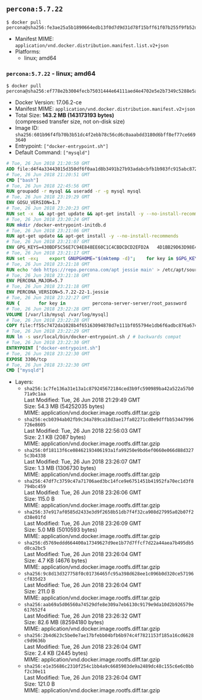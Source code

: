 ## `percona:5.7.22`

```console
$ docker pull percona@sha256:fe3ae25a5b1890664edb13f0d7d9d31d78f15bff61f07b255f9fb52df09e0483
```

-	Manifest MIME: `application/vnd.docker.distribution.manifest.list.v2+json`
-	Platforms:
	-	linux; amd64

### `percona:5.7.22` - linux; amd64

```console
$ docker pull percona@sha256:ef778e2b3004fecb75031444e64111aed4e4702e5e2b7349c5288e5a3ee77cf1
```

-	Docker Version: 17.06.2-ce
-	Manifest MIME: `application/vnd.docker.distribution.manifest.v2+json`
-	Total Size: **143.2 MB (143173193 bytes)**  
	(compressed transfer size, not on-disk size)
-	Image ID: `sha256:601b96f4fb70b3b51dc4f2ebb78c56cd6c0aaabdd3180d6bff8ef77ce6693640`
-	Entrypoint: `["docker-entrypoint.sh"]`
-	Default Command: `["mysqld"]`

```dockerfile
# Tue, 26 Jun 2018 21:20:50 GMT
ADD file:d4f4a33443015d350df6f0aa1d8b3491b27b93adabcbfb1b983fc915abc8723b in / 
# Tue, 26 Jun 2018 21:20:51 GMT
CMD ["bash"]
# Tue, 26 Jun 2018 22:45:56 GMT
RUN groupadd -r mysql && useradd -r -g mysql mysql
# Tue, 26 Jun 2018 23:19:29 GMT
ENV GOSU_VERSION=1.7
# Tue, 26 Jun 2018 23:20:23 GMT
RUN set -x 	&& apt-get update && apt-get install -y --no-install-recommends ca-certificates wget && rm -rf /var/lib/apt/lists/* 	&& wget -O /usr/local/bin/gosu "https://github.com/tianon/gosu/releases/download/$GOSU_VERSION/gosu-$(dpkg --print-architecture)" 	&& wget -O /usr/local/bin/gosu.asc "https://github.com/tianon/gosu/releases/download/$GOSU_VERSION/gosu-$(dpkg --print-architecture).asc" 	&& export GNUPGHOME="$(mktemp -d)" 	&& gpg --keyserver ha.pool.sks-keyservers.net --recv-keys B42F6819007F00F88E364FD4036A9C25BF357DD4 	&& gpg --batch --verify /usr/local/bin/gosu.asc /usr/local/bin/gosu 	&& rm -r "$GNUPGHOME" /usr/local/bin/gosu.asc 	&& chmod +x /usr/local/bin/gosu 	&& gosu nobody true 	&& apt-get purge -y --auto-remove ca-certificates wget
# Tue, 26 Jun 2018 23:20:24 GMT
RUN mkdir /docker-entrypoint-initdb.d
# Tue, 26 Jun 2018 23:21:06 GMT
RUN apt-get update && apt-get install -y --no-install-recommends 		apt-transport-https ca-certificates 		pwgen 	&& rm -rf /var/lib/apt/lists/*
# Tue, 26 Jun 2018 23:21:07 GMT
ENV GPG_KEYS=430BDF5C56E7C94E848EE60C1C4CBDCDCD2EFD2A 	4D1BB29D63D98E422B2113B19334A25F8507EFA5
# Tue, 26 Jun 2018 23:21:17 GMT
RUN set -ex; 	export GNUPGHOME="$(mktemp -d)"; 	for key in $GPG_KEYS; do 		gpg --keyserver ha.pool.sks-keyservers.net --recv-keys "$key"; 	done; 	gpg --export $GPG_KEYS > /etc/apt/trusted.gpg.d/percona.gpg; 	rm -r "$GNUPGHOME"; 	apt-key list
# Tue, 26 Jun 2018 23:21:18 GMT
RUN echo 'deb https://repo.percona.com/apt jessie main' > /etc/apt/sources.list.d/percona.list
# Tue, 26 Jun 2018 23:21:18 GMT
ENV PERCONA_MAJOR=5.7
# Tue, 26 Jun 2018 23:21:18 GMT
ENV PERCONA_VERSION=5.7.22-22-1.jessie
# Tue, 26 Jun 2018 23:22:27 GMT
RUN { 		for key in 			percona-server-server/root_password 			percona-server-server/root_password_again 			"percona-server-server-$PERCONA_MAJOR/root-pass" 			"percona-server-server-$PERCONA_MAJOR/re-root-pass" 		; do 			echo "percona-server-server-$PERCONA_MAJOR" "$key" password 'unused'; 		done; 	} | debconf-set-selections 	&& apt-get update 	&& apt-get install -y 		percona-server-server-$PERCONA_MAJOR=$PERCONA_VERSION 	&& rm -rf /var/lib/apt/lists/* 	&& sed -ri 's/^user\s/#&/' /etc/mysql/my.cnf 	&& rm -rf /var/lib/mysql && mkdir -p /var/lib/mysql /var/run/mysqld 	&& chown -R mysql:mysql /var/lib/mysql /var/run/mysqld 	&& chmod 777 /var/run/mysqld 	&& find /etc/mysql/ -name '*.cnf' -print0 		| xargs -0 grep -lZE '^(bind-address|log)' 		| xargs -rt -0 sed -Ei 's/^(bind-address|log)/#&/' 	&& echo '[mysqld]\nskip-host-cache\nskip-name-resolve' > /etc/mysql/conf.d/docker.cnf
# Tue, 26 Jun 2018 23:22:28 GMT
VOLUME [/var/lib/mysql /var/log/mysql]
# Tue, 26 Jun 2018 23:22:28 GMT
COPY file:ff55c7472da1028b4f65163094878d7e111bf055794e1db6f6adbc876a67481b in /usr/local/bin/ 
# Tue, 26 Jun 2018 23:22:29 GMT
RUN ln -s usr/local/bin/docker-entrypoint.sh / # backwards compat
# Tue, 26 Jun 2018 23:22:30 GMT
ENTRYPOINT ["docker-entrypoint.sh"]
# Tue, 26 Jun 2018 23:22:30 GMT
EXPOSE 3306/tcp
# Tue, 26 Jun 2018 23:22:30 GMT
CMD ["mysqld"]
```

-	Layers:
	-	`sha256:1c7fe136a31e13a1c879245672184ced3b9fc590989ba42a522a57b071a9c1aa`  
		Last Modified: Tue, 26 Jun 2018 21:29:49 GMT  
		Size: 54.3 MB (54252035 bytes)  
		MIME: application/vnd.docker.image.rootfs.diff.tar.gzip
	-	`sha256:ecb0394ab02fb9c34a789ca18d3ae17fa02271cd0e9dffbb53447996726e8605`  
		Last Modified: Tue, 26 Jun 2018 22:56:03 GMT  
		Size: 2.1 KB (2087 bytes)  
		MIME: application/vnd.docker.image.rootfs.diff.tar.gzip
	-	`sha256:0f18113f6ce08462193406193a1fa99250e9bd6ef0660e066d88d3275c3b4338`  
		Last Modified: Tue, 26 Jun 2018 23:26:07 GMT  
		Size: 1.3 MB (1306730 bytes)  
		MIME: application/vnd.docker.image.rootfs.diff.tar.gzip
	-	`sha256:47df7c3759c47a71706aed3bc14fce9e6751451b41952fa70ec1d3f8794bc459`  
		Last Modified: Tue, 26 Jun 2018 23:26:06 GMT  
		Size: 115.0 B  
		MIME: application/vnd.docker.image.rootfs.diff.tar.gzip
	-	`sha256:37e917af0585d2433e3d9f2658b51db7f4f32ca908d27995a02b07f2d38e01fd`  
		Last Modified: Tue, 26 Jun 2018 23:26:09 GMT  
		Size: 5.0 MB (5010593 bytes)  
		MIME: application/vnd.docker.image.rootfs.diff.tar.gzip
	-	`sha256:d5769eddd664400a17349627d9ee1b77d7ffcf7d22a44aea7b495db5d8ca2bc5`  
		Last Modified: Tue, 26 Jun 2018 23:26:04 GMT  
		Size: 4.7 KB (4676 bytes)  
		MIME: application/vnd.docker.image.rootfs.diff.tar.gzip
	-	`sha256:9c8d13d327758f0c01736465fc95a398d628ee1c096b0d320ce57196cf835d23`  
		Last Modified: Tue, 26 Jun 2018 23:26:04 GMT  
		Size: 211.0 B  
		MIME: application/vnd.docker.image.rootfs.diff.tar.gzip
	-	`sha256:aab69a5d06560a74529dfe8e309a7eb6130c9179e9da10d2b926579e617652f4`  
		Last Modified: Tue, 26 Jun 2018 23:26:32 GMT  
		Size: 82.6 MB (82594180 bytes)  
		MIME: application/vnd.docker.image.rootfs.diff.tar.gzip
	-	`sha256:2b4d623c5be0e7ae17bfebb04bfb6b974c4f7821153f185a16cd6628c9d9636b`  
		Last Modified: Tue, 26 Jun 2018 23:26:04 GMT  
		Size: 2.4 KB (2445 bytes)  
		MIME: application/vnd.docker.image.rootfs.diff.tar.gzip
	-	`sha256:e1e35686c2310f254c1bb4a9c6685903de9a2489dc48c155c6e6c0bbf2c30e11`  
		Last Modified: Tue, 26 Jun 2018 23:26:04 GMT  
		Size: 121.0 B  
		MIME: application/vnd.docker.image.rootfs.diff.tar.gzip
